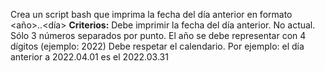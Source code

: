 Crea un script bash que imprima la fecha del día anterior en formato <año>.<mes>.<día>
**Criterios:**
Debe imprimir la fecha del día anterior. No actual.
Sólo 3 números separados por punto. El año se debe representar con 4 dígitos (ejemplo: 2022)
Debe respetar el calendario. Por ejemplo: el día anterior a 2022.04.01 es el 2022.03.31
